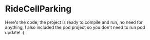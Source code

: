 # RideCellParking

Here's the code, the project is ready to compile and run, no need for anything, I also included the pod project so you don't need to run pod update! :)
